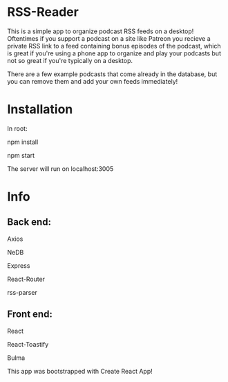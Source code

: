 # RSS-Reader

This is a simple app to organize podcast RSS feeds on a desktop! Oftentimes if you support a podcast on a site like Patreon you recieve a private RSS link to a feed containing bonus episodes of the podcast, which is great if you're using a phone app to organize and play your podcasts but not so great if you're typically on a desktop.

There are a few example podcasts that come already in the database, but you can remove them and add your own feeds immediately!

# Installation

In root:

  npm install

  npm start

The server will run on localhost:3005

# Info

Back end:
-----------

  Axios
  
  NeDB
  
  Express
  
  React-Router
  
  rss-parser
  
  
  
Front end:
-----------

  React
  
  React-Toastify
  
  Bulma


This app was bootstrapped with Create React App!
